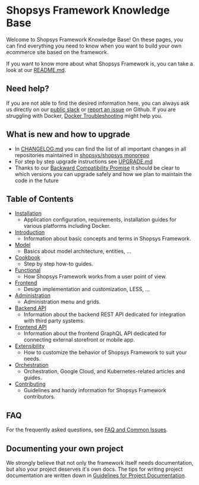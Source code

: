 # Shopsys Framework Knowledge Base
Welcome to Shopsys Framework Knowledge Base!
On these pages, you can find everything you need to know when you want to build your own ecommerce site based on the framework.

If you want to know more about what Shopsys Framework is, you can take a look at our [README.md](https://github.com/shopsys/shopsys/blob/master/README.md).

## Need help?
If you are not able to find the desired information here, you can always ask us directly on our [public slack](http://slack.shopsys-framework.com/) or [report an issue](https://github.com/shopsys/shopsys/issues/new) on Github.
If you are struggling with Docker, [Docker Troubleshooting](./docker/docker-troubleshooting.md) might help you.

## What is new and how to upgrade
* In [CHANGELOG.md](https://github.com/shopsys/shopsys/blob/master/CHANGELOG.md) you can find the list of all important changes in all repositories maintained in [shopsys/shopsys monorepo](https://github.com/shopsys/shopsys/)
* For step by step upgrade instructions see [UPGRADE.md](https://github.com/shopsys/shopsys/blob/master/UPGRADE.md)
* Thanks to our [Backward Compatibility Promise](./contributing/backward-compatibility-promise.md) it should be clear to which versions you can upgrade safely and how we plan to maintain the code in the future

## Table of Contents
* [Installation](./installation/index.md)
    * Application configuration, requirements, installation guides for various platforms including Docker.
* [Introduction](./introduction/index.md)
    * Information about basic concepts and terms in Shopsys Framework.
* [Model](./model/index.md)
    * Basics about model architecture, entities, ...
* [Cookbook](./cookbook/index.md)
    * Step by step how-to guides.
* [Functional](./functional/index.md)
    * How Shopsys Framework works from a user point of view.
* [Frontend](./frontend/index.md)
    * Design implementation and customization, LESS, ...
* [Administration](./administration/index.md)
    * Administration menu and grids.
* [Backend API](./backend-api)
    * Information about the backend REST API dedicated for integration with third party systems.
* [Frontend API](./frontend-api)
    * Information about the frontend GraphQL API dedicated for connecting external storefront or mobile app.
* [Extensibility](./extensibility/index.md)
    * How to customize the behavior of Shopsys Framework to suit your needs.
* [Orchestration](./kubernetes/index.md)
    * Orchestration, Google Cloud, and Kubernetes-related articles and guides.
* [Contributing](./contributing/index.md)
    * Guidelines and handy information for Shopsys Framework contributors.

## FAQ
For the frequently asked questions, see [FAQ and Common Issues](./introduction/faq-and-common-issues.md).

## Documenting your own project
We strongly believe that not only the framework itself needs documentation, but also your project deserves it's own docs. The tips for writing project documentation are written down in [Guidelines for Project Documentation](./project/guidelines-for-project-documentation.md).
